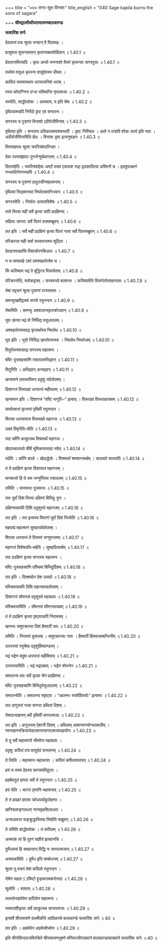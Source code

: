 +++
title = "०४० सगर-सुत-विनाशः"
title_english = "040 Sage kapila burns the sons of sagara"

+++
**श्रीमद्वाल्मीकीयरामायणम्बालकाण्डः**

**चत्वारिंशः सर्गः**

देवतानां वचः श्रुत्वा भगवान् वै पितामहः ।

प्रत्युवाच सुसन्त्रस्तान् कृतान्तबलमोहितान् ॥ 1.40.1 ॥

देवतानामित्यादि । कृतः अन्तो जननाशो यैस्ते कृतान्ताः सगरपुत्राः ॥ 1.40.1 ॥

यस्येयं वसुधा कृत्स्ना वासुदेवस्य धीमतः ।

कापिलं रूपमास्थाय धारयत्यनिशं धराम् ।

तस्य कोपाग्निना दग्धा भविष्यन्ति नृपात्मजाः ॥ 1.40.2 ॥

यस्येति, सार्द्धश्लोकः । आस्थाय, य इति शेषः ॥ 1.40.2 ॥

पृथिव्याश्चापि निर्भेदो दृष्ट एव सनातनः ।

सगरस्य च पुत्राणां विनाशो ऽदीर्घजीविनाम् ॥ 1.40.3 ॥

पृथिव्या इति । सनातनः प्रतिकल्पमवश्यम्भावी । दृष्टः निश्चितः । अतो न तत्रापि शोकः कार्य इति भावः । अदीर्घजीविनामिति छेदः । विनाशः दृष्ट इत्यनुषङ्गः ॥ 1.40.3 ॥

पितामहवचः श्रुत्वा त्रयस्त्रिंशदरिन्दम ।

देवाः परमसंहृष्टाः पुनर्जग्मुर्यथागतम् ॥ 1.40.4 ॥

पितामहेति । त्रयस्त्रिंशद्देवाः अष्टौ वसव एकादश रुद्रा द्वादशादित्या अश्विनौ च । इदमुपलक्षणं गन्धर्वादेर्गमनस्यापि ॥ 1.40.4 ॥

सगरस्य च पुत्राणां प्रादुरासीन्महात्मनाम् ।

पृथिव्यां भिद्यमानायां निर्घातसमनिःस्वनः ॥ 1.40.5 ॥

सगरस्येति । निर्घातः उत्पातविशेषः ॥ 1.40.5 ॥

ततो भित्त्वा महीं सर्वे कृत्वा चापि प्रदक्षिणम् ।

सहिताः सागराः सर्वे पितरं वाक्यमब्रुवन् ॥ 1.40.6 ॥

तत इति । सर्वे महीं प्रदक्षिणं कृत्वा पितरं गत्वा सर्वे पितरमब्रुवन् ॥ 1.40.6 ॥

परिक्रान्ता मही सर्वा सत्त्ववन्तश्च सूदिताः ।

देवदानवरक्षांसि पिशाचोरगकिन्नराः ॥ 1.40.7 ॥

न च पश्यामहे ऽश्वं तमश्वहर्तारमेव च ।

किं करिष्याम भद्रं ते बुद्धिरत्र विचार्यताम् ॥ 1.40.8 ॥

परिक्रान्तेति, श्लोकद्वयम् । सत्त्ववन्तो बलवन्तः । करिष्यामेति विसर्गलोपश्छान्दसः ॥ 1.40.7,8 ॥

तेषां तद्वचनं श्रुत्वा पुत्राणां राजसत्तमः ।

समन्युरब्रवीद्वाक्यं सगरो रघुनन्दन ॥ 1.40.9 ॥

तेषामिति । समन्युः अश्वालाभकृतक्रोधवान् ॥ 1.40.9 ॥

भूयः खनत भद्रं वो निर्भिद्य वसुधातलम् ।

अश्वहर्तारमासाद्य कृतार्थाश्च निवर्तथ ॥ 1.40.10 ॥

भूय इति । भूयो निर्भिद्य खनतेत्यन्वयः । निवर्तथ निवर्तध्वम् ॥ 1.40.10 ॥

पितुर्वचनमासाद्य सगरस्य महात्मनः ।

षष्टिः पुत्रसहस्राणि रसातलमभिद्रवन् ॥ 1.40.11 ॥

पितुरिति । अभिद्रवन् अभ्यद्रवन् ॥ 1.40.11 ॥

खन्यमाने ततस्तस्मिन् ददृशुः पर्वतोपमम् ।

दिशागजं विरूपाक्षं धारयन्तं महीतलम् ॥ 1.40.12 ॥

खन्यमान इति । दिशागजं “वष्टि भागुरिः–” इत्याप् । विरूपाक्षं विरूपाक्षाख्यम् ॥ 1.40.12 ॥

सपर्वतवनां कृत्स्नां पृथिवीं रघुनन्दन ।

शिरसा धारयामास विरूपाक्षो महागजः ॥ 1.40.13 ॥

उक्तं विवृणेति–सेति ॥ 1.40.13 ॥

यदा पर्वणि काकुत्स्थ विश्रमार्थं महागजः ।

खेदाच्चालयते शीर्षं भूमिकम्पस्तदा भवेत् ॥ 1.40.14 ॥

यदेति । पर्वणि काले । खेदाद्धेतोः । विश्रमार्थं श्रमशान्त्यर्थम् । चालयते चालयति ॥ 1.40.14 ॥

तं ते प्रदक्षिणं कृत्वा दिशापालं महागजम् ।

मानयन्तो हि ते राम जग्मुर्भित्त्वा रसातलम् ॥ 1.40.15 ॥

तमिति । मानयन्तः पूजयन्तः ॥ 1.40.15 ॥

ततः पूर्वां दिशं भित्त्वा दक्षिणां बिभिदुः पुनः ।

दक्षिणस्यामपि दिशि ददृशुस्ते महागजम् ॥ 1.40.16 ॥

तत इति । तत इत्यस्य विवरणं पूर्वां दिशं भित्त्वेति ॥ 1.40.16 ॥

महापद्मं महात्मानं सुमहत्पर्वतोपमम् ।

शिरसा धारयन्तं ते विस्मयं जग्मुरुत्तमम् ॥ 1.40.17 ॥

महागजं विशेषयति–महेति । सुमहदित्यार्षम् ॥ 1.40.17 ॥

ततः प्रदक्षिणं कृत्वा सगरस्य महात्मनः ।

षष्टिः पुत्रसहस्राणि पश्चिमां बिभिदुर्दिशम् ॥ 1.40.18 ॥

तत इति । दिक्शब्देन देश उच्यते ॥ 1.40.18 ॥

पश्चिमायामपि दिशि महान्तमचलोपमम् ।

दिशागजं सौमनसं ददृशुस्ते महाबलाः ॥ 1.40.19 ॥

पश्चिमायामिति । सौमनसं सौमनसाख्यम् ॥ 1.40.19 ॥

तं ते प्रदक्षिणं कृत्वा पृष्ट्वाचापि निरामयम् ।

खनन्तः समुपक्रान्ता दिशं हैमवतीं ततः ॥ 1.40.20 ॥

तमिति । निरामयं कुशलम् । समुपक्रान्ताः गताः । हैमवतीं हिमवत्सम्बन्धिनीम् ॥ 1.40.20 ॥

उत्तरस्यां रघुश्रेष्ठ ददृशुर्हिमपाण्डरम् ।

भद्रं भद्रेण वपुषा धारयन्तं महीमिमाम् ॥ 1.40.21 ॥

उत्तरस्यामिति । भद्रं भद्राख्यम् । भद्रेण शोभनेन ॥ 1.40.21 ॥

समालभ्य ततः सर्वे कृत्वा चैनं प्रदक्षिणम् ।

षष्टिः पुत्रसहस्राणि बिभिदुर्वसुधातलम् ॥ 1.40.22 ॥

समालभ्येति । समालभ्य स्पृष्ट्वा । “आलम्भः स्पर्शहिंसयोः” इत्यमरः ॥ 1.40.22 ॥

ततः प्रागुत्तरां गत्वा सागराः प्रथितां दिशम् ।

रोषादभ्यखनन् सर्वे पृथिवीं सगरात्मजाः ॥ 1.40.23 ॥

तत इति । प्रागुत्तराम् ऐशानीं दिशम् । प्रथिताम् अश्वगमनयोग्यतावतीम् । गमनखननक्रियाभेदात्सागरसगरात्मजपदप्रयोगः ॥ 1.40.23 ॥

ते तु सर्वे महात्मानो भीमवेगा महाबलाः ।

ददृशुः कपिलं तत्र वासुदेवं सनातनम् ॥ 1.40.24 ॥

ते त्विति । महात्मानः महाकायाः । कपिलं कपिलावतारम् ॥ 1.40.24 ॥

हयं च तस्य देवस्य चरन्तमविदूरतः ।

प्रहर्षमतुलं प्राप्ताः सर्वे ते रघुनन्दन ॥ 1.40.25 ॥

हयं चेति । चरन्तं तृणानि भक्षयन्तम् ॥ 1.40.25 ॥

ते तं हयहरं ज्ञात्वा क्रोधपर्याकुलेक्षणाः ।

खनित्रलाङ्गलधरा नानावृक्षशिलाधराः ।

अभ्यधावन्त सङ्क्रुद्धास्तिष्ठ तिष्ठेति चाब्रुवन् ॥ 1.40.26 ॥

ते तमिति सार्द्धश्लोकः । तं कपिलम् ॥ 1.40.26 ॥

अस्माकं त्वं हि तुरगं यज्ञीयं हृतवानसि ।

दुर्मेधस्त्वं हि सम्प्राप्तान् विद्धि नः सगरात्मजान् ॥ 1.40.27 ॥

अस्माकमिति । दुर्मेध इति सम्बोधनम् ॥ 1.40.27 ॥

श्रुत्वा तु वचनं तेषां कपिलो रघुनन्दन ।

रोषेण महता ऽ ऽविष्टो हुङ्कारमकरोत्तदा ॥ 1.40.28 ॥

श्रुत्वेति । स्पष्टम् ॥ 1.40.28 ॥

ततस्तेनाप्रमेयेन कपिलेन महात्मना ।

भस्मराशीकृताः सर्वे काकुत्स्थ सगरात्मजाः ॥ 1.40.29 ॥

इत्यार्षे श्रीरामायणे वाल्मीकीये आदिकाव्ये बालकाण्डे चत्वारिंशः सर्गः ॥ 40 ॥

तत इति । अप्रमेयेन अप्रमेयवैभवेन ॥ 1.40.29 ॥

इति श्रीगोविन्दराजविरचिते श्रीरामायणभूषणे मणिमञ्जीराख्याने बालकाण्डव्याख्याने चत्वारिंशः सर्गः ॥ 40 ॥
